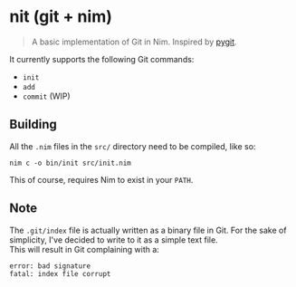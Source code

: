 # nit (git + nim)
> A basic implementation of Git in Nim. Inspired by [pygit](https://github.com/benhoyt/pygit).

It currently supports the following Git commands:

- `init` 
- `add` 
- `commit` (WIP)


## Building
All the `.nim` files in the `src/` directory need to be compiled, like so:
```console
nim c -o bin/init src/init.nim
```
This of course, requires Nim to exist in your `PATH`.

## Note
The `.git/index` file is actually written as a binary file in Git. For the sake of simplicity, I've decided to write to it as a simple text file.  
This will result in Git complaining with a:
```
error: bad signature
fatal: index file corrupt
```
